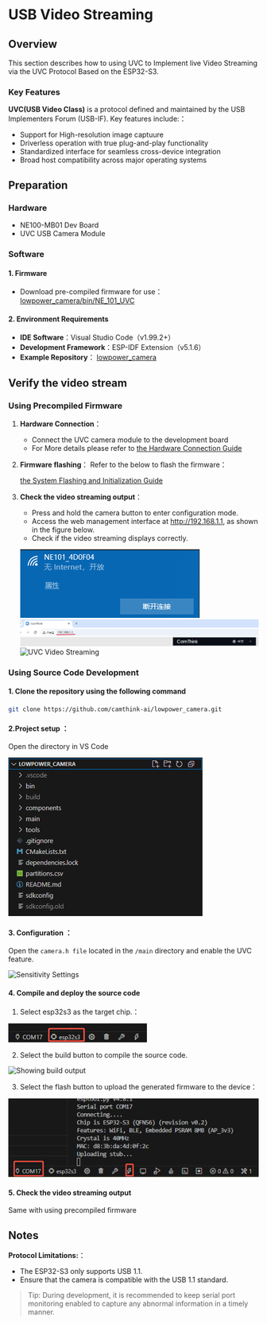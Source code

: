 # USB Video Streaming

## Overview
This section describes how to using UVC to Implement live Video Streaming via the UVC Protocol Based on the ESP32-S3.

### Key Features

**UVC(USB Video Class)** is a protocol defined and maintained by the USB Implementers Forum (USB-IF).
Key features include:：

- Support for High-resolution image captuure
- Driverless operation with true plug-and-play functionality
- Standardized interface for seamless cross-device integration
- Broad host compatibility across major operating systems

## Preparation

### Hardware

- NE100-MB01 Dev Board
- UVC USB Camera Module 

### Software 

#### 1. Firmware

- Download pre-compiled firmware for use：[lowpower_camera/bin/NE_101_UVC](https://github.com/camthink-ai/lowpower_camera/tree/main/bin)

#### 2. Environment Requirements

- **IDE Software**：Visual Studio Code（v1.99.2+）
- **Development Framework**：ESP-IDF Extension（v5.1.6）
- **Example Repository**： [lowpower_camera](https://github.com/camthink-ai/lowpower_camera.git)

## Verify the video stream

### Using Precompiled Firmware

1. **Hardware Connection**：
   
   - Connect the UVC camera module to the development board
   - For More details please refer to [the Hardware Connection Guide](../1-hardware-guide/1-hardware-connection.md)

2. **Firmware flashing**：
   Refer to the below to flash the firmware：
   
    [the System Flashing and Initialization Guide](./../2-software-guide/1-system-flashing-and-initialization.md)

3. **Check the video streaming output**：
   
   - Press and hold the camera button to enter configuration mode.
   - Access the web management interface at http://192.168.1.1, as shown in the figure below.
   - Check if the video streaming displays correctly.
   
   ![Wifi Connection](/img/NE101_wifi_connect.png)
   ![device Interface](/img/NE101_web.png)
   ![UVC Video Streaming](/img/NE101_web_cam.png)

### Using Source Code Development

#### 1. Clone the repository using the following command

```bash
git clone https://github.com/camthink-ai/lowpower_camera.git
```

#### 2.Project setup ：

Open the directory in VS Code

![Project Root Directory](/img/NE101_code_dir.png)

#### 3. Configuration ：

Open the `camera.h file` located in the `/main` directory and enable the UVC feature.

![Sensitivity Settings](/img/NE101_example_uvc1.png)

#### 4. Compile and deploy the source code

1. Select esp32s3 as the target chip.：

![Esp32s3 selection](/img/NE101_idf_IC.png)

2. Select the build button to compile the source code. 

![Showing build output](/img/NE101_idf_build.png)

3. Select the flash button to upload the generated firmware to the device：

![screenshot showing flashing process](/img/NE101_idf_flash.png)

#### 5. Check the video streaming output

Same with using precompiled firmware

## Notes

**Protocol Limitations:**：

- The ESP32-S3 only supports USB 1.1.
- Ensure that the camera is compatible with the USB 1.1 standard.

> Tip: During development, it is recommended to keep serial port monitoring enabled to capture any abnormal information in a timely manner.
